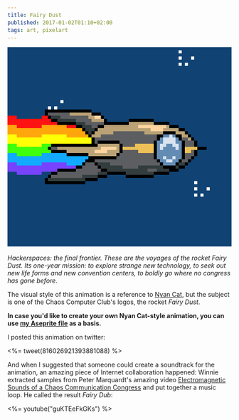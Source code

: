 ```yaml
---
title: Fairy Dust
published: 2017-01-02T01:10+02:00
tags: art, pixelart
---
```


[![Fairy Dust](fairy-dust.gif)](fairy-dust.gif)

*Hackerspaces: the final frontier. These are the voyages of the rocket Fairy Dust. Its one-year mission: to explore strange new technology, to seek out new life forms and new convention centers, to boldly go where no congress has gone before.*

The visual style of this animation is a reference to [Nyan Cat](https://en.wikipedia.org/wiki/Nyan_Cat), but the subject is one of the Chaos Computer Club's logos, the rocket *Fairy Dust*.

**In case you'd like to create your own Nyan Cat-style animation, you can use [my Aseprite file](fairy-dust.ase) as a basis.**

I posted this animation on twitter:

<%= tweet(816026921393881088) %>

And when I suggested that someone could create a soundtrack for the animation, an amazing piece of Internet collaboration happened: Winnie extracted samples from Peter Marquardt's amazing video [Electromagnetic Sounds of a Chaos Communication Congress](https://www.youtube.com/watch?v=BtFYSkJQMyw) and put together a music loop. He called the result *Fairy Dub*:

<%= youtube("guKTEeFkGKs") %>

